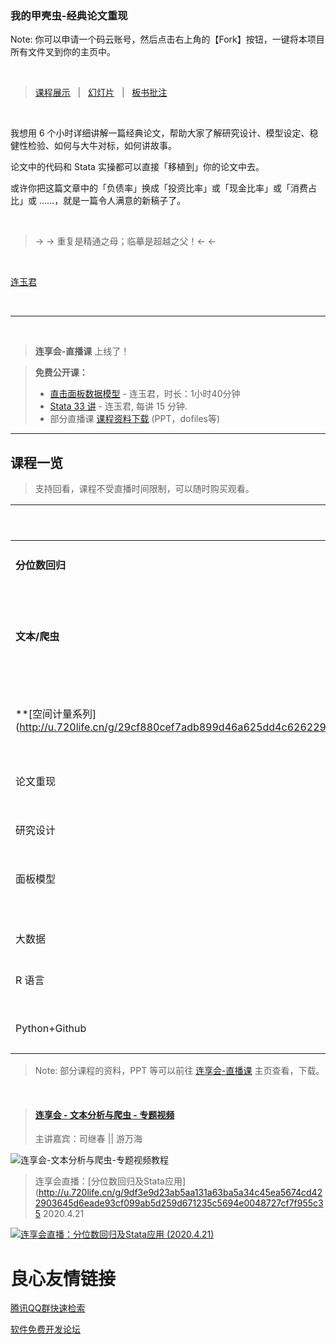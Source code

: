 ### 我的甲壳虫-经典论文重现

Note: 你可以申请一个码云账号，然后点击右上角的【Fork】按钮，一键将本项目所有文件叉到你的主页中。

&emsp;


> [课程展示](http://u.720life.cn/g/2e71d0f0a5c601172267ba20d3a43c6e3da82e8b09332436916ba0d11caba7f6d8e472bac52dc1a147592be1dacbe390)  &nbsp;  |  &nbsp; [幻灯片](http://u.720life.cn/g/e6ad9cd627bc85ec3e4855351785d9fc07d06cffc1f9ee666056cea7cce574512a0b3e24aed1646888b4a38d5461946c)  &nbsp; | &nbsp; [板书批注](http://u.720life.cn/g/2e71d0f0a5c601172267ba20d3a43c6e3da82e8b09332436916ba0d11caba7f668994c908f0594963f235a9bfebbc08b) 


&emsp; 



我想用 6 个小时详细讲解一篇经典论文，帮助大家了解研究设计、模型设定、稳健性检验、如何与大牛对标，如何讲故事。

论文中的代码和 Stata 实操都可以直接「移植到」你的论文中去。

或许你把这篇文章中的「负债率」换成「投资比率」或「现金比率」或「消费占比」或 ……，就是一篇令人满意的新稿子了。

&emsp;

> &rarr; &rarr; 重复是精通之母；临摹是超越之父！&larr; &larr;


&emsp;


[连玉君](http://u.720life.cn/g/9df3e9d23ab5aa131a63ba5a34c45ea5af934a0f2d75848869e95777c5585b1c)  


&emsp; 


--- - --



&emsp; 

> **连享会-直播课** 上线了！         
>     

> **免费公开课：**
> - [直击面板数据模型](http://u.720life.cn/g/29cf880cef7adb899d46a625dd4c626229939f7d587cbf209a5c21ac91f9475bc8a7ea9966a19ce95e21dce949947596222eb2e333755f51d8a3e0b4a836685ae790fd4c57767e6dddba44f2e791a988)  - 连玉君，时长：1小时40分钟
> - [Stata 33 讲](http://u.720life.cn/g/29cf880cef7adb899d46a625dd4c626229939f7d587cbf209a5c21ac91f9475b5e076955b8d28873a9de6b6d56523f4332361204395260f9bb5b0c2259885cd9bb4540f466607b8fa0a20d28af724682)  - 连玉君, 每讲 15 分钟. 
> - 部分直播课 [课程资料下载](http://u.720life.cn/g/2e71d0f0a5c601172267ba20d3a43c6ecf56a1e76fecfd93b4e7c17ef806496a)  (PPT，dofiles等)

---
## 课程一览   


> 支持回看，课程不受直播时间限制，可以随时购买观看。

| 专题 | 嘉宾    | 直播/回看视频    |
| --- | --- | --- |
| **分位数回归** | 游万海 | [直播 - 2020年4.21日](http://u.720life.cn/g/29cf880cef7adb899d46a625dd4c626229939f7d587cbf209a5c21ac91f9475b4a81f48317a3aa66201953c08807bbc32c37487a1b7acbdbdd054d85b4e66f9241bb1a043482af92ff431dd9f2b1c387  88元 (New) |
| **文本/爬虫** | 游万海 司继春 | [视频-文本分析与爬虫](http://u.720life.cn/g/9df3e9d23ab5aa131a63ba5a34c45ea5f638db807c4e4d0f55c4783e18a4644357fe6beca25762e6ac92402cf3a6d6c1)    已上线，可随时购买 |
| **[空间计量系列](http://u.720life.cn/g/29cf880cef7adb899d46a625dd4c626229939f7d587cbf209a5c21ac91f9475b04e65a8c7bb8e1b99845f80d6646c1c8da6234870b784391ed7b1f8ebf2c3d7d8572c8aedeccb5399fc425c8ad953e75  | 范巧    | [空间全局模型](http://u.720life.cn/g/3b30f6605cb9c5d9a2cbac4a53b7ada54dbebd390664a466c20dee95b0bfa82294e437a20ca7d237892dee136252d59f837cb05071667f27e234aa86c18e0307a30ad7fe9d511f73e83d95537ffad873  [空间权重矩阵](http://u.720life.cn/g/29cf880cef7adb899d46a625dd4c626229939f7d587cbf209a5c21ac91f9475b9ce4699cead0ba439845b7899bb75a7a3dad0604ec4d2ff421f1d1b5aaae4d060084e66b8fd0c5d204d466f32bc2db7f)    [空间动态面板](http://u.720life.cn/g/29cf880cef7adb899d46a625dd4c626229939f7d587cbf209a5c21ac91f9475b761c1b6c39b9e09841b556cb57310eb6858f6ea3b294d9381765326d437b3c8eeabd28ef1320f230bf37e7aba3b4e835  [空间DID](http://u.720life.cn/g/29cf880cef7adb899d46a625dd4c626229939f7d587cbf209a5c21ac91f9475bb16c74f0db84abeb4f2e8234c24c4bd19d1fd9fe8ce8a7b08659404b75efc9f1d2d895bc0418c41336b4179d7a556371)  |
| 论文重现 | 连玉君    | [经典论文精讲]https://lianxh.duanshu.com/#/brief/course/c3f79a0395a84d2f868d3502c348eafc)，[-课程资料-]https://gitee.com/arlionn/Paper101), [-幻灯片-](http://u.720life.cn/g/e6ad9cd627bc85ec3e4855351785d9fc07d06cffc1f9ee666056cea7cce574512a0b3e24aed1646888b4a38d5461946c)    |
| 研究设计 | 连玉君    | [我的特斯拉-实证研究设计]https://lianxh.duanshu.com/#/course/5ae82756cc1b478c872a63cbca4f0a5e)，[-幻灯片-]https://gitee.com/arlionn/Live/tree/master/%E6%88%91%E7%9A%84%E7%89%B9%E6%96%AF%E6%8B%89-%E5%AE%9E%E8%AF%81%E7%A0%94%E7%A9%B6%E8%AE%BE%E8%AE%A1-%E8%BF%9E%E7%8E%89%E5%90%9B)|
| 面板模型 | 连玉君    | [动态面板模型]https://efves.duanshu.com/#/brief/course/3c3ac06108594577a6e3112323d93f3e，[-幻灯片-]https://quqi.gblhgk.com/s/880197/o7tDK5tHd0YOlYJl   |
|     |     | [直击面板数据模型](http://u.720life.cn/g/29cf880cef7adb899d46a625dd4c626229939f7d587cbf209a5c21ac91f9475bc8a7ea9966a19ce95e21dce949947596222eb2e333755f51d8a3e0b4a836685ae790fd4c57767e6dddba44f2e791a988)  [免费公开课，2小时]  |
| 大数据 | 李兵 | [经济学中的大数据应用](http://u.720life.cn/g/29cf880cef7adb899d46a625dd4c626229939f7d587cbf209a5c21ac91f9475b17bef8e1fede4a350ecc717b215e0e8ce17ccc24e13434b2d7cf14bf00063d10170a5bf6dcf58daeaa7a01d1a5d53277)  |
| R 语言 | 游万海 | [R 语言初识](http://u.720life.cn/g/29cf880cef7adb899d46a625dd4c626229939f7d587cbf209a5c21ac91f9475b224bc60c06ae7753015ddb97a299dc8e55e91d6f725a62a7dd52fc175fa1514a69838e0bd72a319368c577bd3425ae57  9.9元
| Python+Github | 司继春 | [Python和Github入门](http://u.720life.cn/g/29cf880cef7adb899d46a625dd4c626229939f7d587cbf209a5c21ac91f9475b47d4d26dc0cd0131ad1fa19f3513aa3cc6a7613677f9e217259572c2b281c67c555fced84887eca9fe67ff1a54f055b6)    2小时, 9.9元

> Note: 部分课程的资料，PPT 等可以前往 [连享会-直播课](http://u.720life.cn/g/2e71d0f0a5c601172267ba20d3a43c6ecf56a1e76fecfd93b4e7c17ef806496a)  主页查看，下载。

  


&emsp;

> #### [连享会 - 文本分析与爬虫 - 专题视频](http://u.720life.cn/g/9df3e9d23ab5aa131a63ba5a34c45ea5f638db807c4e4d0f55c4783e18a4644357fe6beca25762e6ac92402cf3a6d6c1)     
> 主讲嘉宾：司继春 || 游万海

![连享会-文本分析与爬虫-专题视频教程](https://fig-lianxh.oss-cn-shenzhen.aliyuncs.com/lanNew-文本分析-海报002.png "连享会-文本分析与爬虫-专题视频，四天课程，随随时学")

> 连享会直播：[分位数回归及Stata应用](http://u.720life.cn/g/9df3e9d23ab5aa131a63ba5a34c45ea5674cd422903645d6eade93cf099ab5d259d671235c5694e0048727cf7f955c35  2020.4.21

[![连享会直播：分位数回归及Stata应用 (2020.4.21)](https://fig-lianxh.oss-cn-shenzhen.aliyuncs.com/游万海_分位数回归海报_400.png "连享会直播-分位数回归 2020.4.21")](https://lianxh.duanshu.com/#/brief/course/f0bfb3102ada48969966c92123a7ebf0)




 # 良心友情链接

[腾讯QQ群快速检索](http://u.720life.cn/s/8cf73f7c)

[软件免费开发论坛](http://u.720life.cn/s/bbb01dc0)